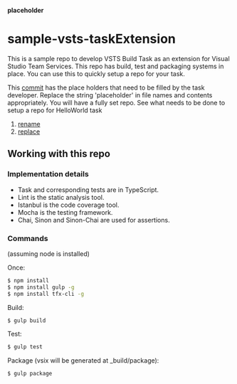 **placeholder**

# sample-vsts-taskExtension
This is a sample repo to develop VSTS Build Task as an extension for Visual Studio Team Services.
This repo has build, test and packaging systems in place.
You can use this to quickly setup a repo for your task.

This [commit](http://aka.ms/sample-vsts-task-extension-repo-placeholder) has the place holders that need to be filled by the task developer. Replace the string 'placeholder' in file names and contents appropriately. You will have a fully set repo.
See what needs to be done to setup a repo for HelloWorld task
1. [rename](http://aka.ms/sample-vsts-task-extension-repo-rename)
2. [replace](http://aka.ms/sample-vsts-task-extension-repo-fill)

## Working with this repo

### Implementation details
* Task and corresponding tests are in TypeScript.
* Lint is the static analysis tool.
* Istanbul is the code coverage tool.
* Mocha is the testing framework.
* Chai, Sinon and Sinon-Chai are used for assertions.

### Commands
(assuming node is installed)

Once:
```bash
$ npm install
$ npm install gulp -g
$ npm install tfx-cli -g
```

Build:
```bash
$ gulp build
```

Test:
```bash
$ gulp test
```

Package (vsix will be generated at _build/package):
```bash
$ gulp package
```